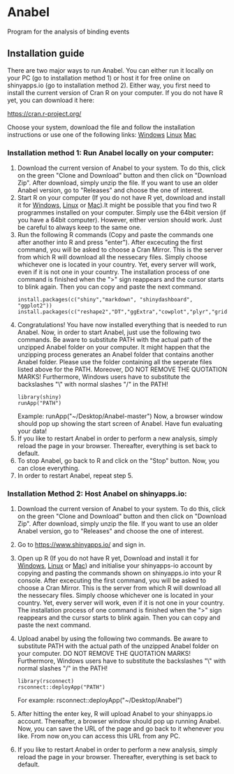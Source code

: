 # Anabel
Program for the analysis of binding events

## Installation guide

There are two major ways to run Anabel. You can either run it locally on your PC (go to installation method 1) or host it for free online on shinyapps.io (go to installation method 2).
Either way, you first need to install the current version of Cran R on your computer. If you do not have R yet, you can download it here:

https://cran.r-project.org/

Choose your system, download the file and follow the installation instructions or use one of the following links:
[Windows](https://cran.r-project.org/bin/windows/base/) 
[Linux](https://cran.r-project.org/bin/linux/) 
[Mac](https://cran.r-project.org/bin/macosx/)


### Installation method 1: Run Anabel locally on your computer:

1. Download the current version of Anabel to your system. To do this, click on the green "Clone and Download" button and then click on "Download Zip". After download, simply unzip the file. If you want to use an older Anabel version, go to "Releases" and choose the one of interest.
2. Start R on your computer (If you do not have R yet, download and install it for [Windows](https://cran.r-project.org/bin/windows/base/), [Linux](https://cran.r-project.org/bin/linux/) or [Mac](https://cran.r-project.org/bin/macosx/)).It might be possible that you find two R programmes installed on your computer. Simply use the 64bit version (if you have a 64bit computer). However, either version should work. Just be careful to always keep to the same one.
3. Run the following R commands (Copy and paste the commands one after another into R and press "enter"). After excecuting the first command, you will be asked to choose a Cran Mirror. This is the server from which R will download all the nessecary files. Simply choose whichever one is located in your country. Yet, every server will work, even if it is not one in your country. The installation process of one command is finished when the ">" sign reappears and the cursor starts to blink again. Then you can copy and paste the next command. 
	```
	install.packages(c("shiny","markdown", "shinydashboard", "ggplot2"))
	install.packages(c("reshape2","DT","ggExtra","cowplot","plyr","gridExtra","openxlsx","httr","jsonlite","ggrepel"))
	```
5. Congratulations! You have now installed everything that is needed to run Anabel. Now, in order to start Anabel, just use the following two commands. Be aware to substitute PATH with the actual path of the unzipped Anabel folder on your computer. It might happen that the unzipping process generates an Anabel folder that contains another Anabel folder. Please use the folder containing all the seperate files listed above for the PATH. Moreover, DO NOT REMOVE THE QUOTATION MARKS! Furthermore, Windows users have to substitute the backslashes "\\" with normal slashes "/" in the PATH!
	```
	library(shiny)
	runApp("PATH")
	```
	Example: runApp("~/Desktop/Anabel-master")
Now, a browser window should pop up showing the start screen of Anabel. Have fun evaluating your data!
6. If you like to restart Anabel in order to perform a new analysis, simply reload the page in your browser. Thereafter, everything is set back to default.
7. To stop Anabel, go back to R and click on the "Stop" button. Now, you can close everything. 
8. In order to restart Anabel, repeat step 5.


### Installation Method 2: Host Anabel on shinyapps.io:

1.  Download the current version of Anabel to your system. To do this, click on the green "Clone and Download" button and then click on "Download Zip". After download, simply unzip the file. If you want to use an older Anabel version, go to "Releases" and choose the one of interest.
2. Go to https://www.shinyapps.io/ and sign in.
3. Open up R (If you do not have R yet, Download and install it for [Windows](https://cran.r-project.org/bin/windows/base/), [Linux](https://cran.r-project.org/bin/linux/) or [Mac](https://cran.r-project.org/bin/macosx/)) and initialise your shinyapps-io account by copying and pasting the commands shown on shinyapps.io into your R console. After excecuting the first command, you will be asked to choose a Cran Mirror. This is the server from which R will download all the nessecary files. Simply choose whichever one is located in your country. Yet, every server will work, even if it is not one in your country. The installation process of one command is finished when the ">" sign reappears and the cursor starts to blink again. Then you can copy and paste the next command. 
4. Upload anabel by using the following two commands. Be aware to substitute PATH with the actual path of the unzipped Anabel folder on your computer. DO NOT REMOVE THE QUOTATION MARKS! Furthermore, Windows users have to substitute the backslashes "\\" with normal slashes "/" in the PATH!

	```
	library(rsconnect)
	rsconnect::deployApp("PATH")
	```
	For example: rsconnect::deployApp("~/Desktop/Anabel")
5. After hitting the enter key, R will upload Anabel to your shinyapps.io account. Thereafter, a browser window should pop up running Anabel. Now, you can save the URL of the page and go back to it whenever you like. From now on,you can access this URL from any PC.
6. If you like to restart Anabel in order to perform a new analysis, simply reload the page in your browser. Thereafter, everything is set back to default.


